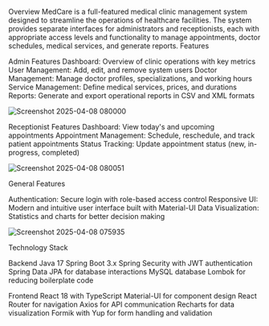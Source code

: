 Overview
MedCare is a full-featured medical clinic management system designed to streamline the operations of healthcare facilities. The system provides separate interfaces for administrators and receptionists, each with appropriate access levels and functionality to manage appointments, doctor schedules, medical services, and generate reports.
Features


Admin Features
Dashboard: Overview of clinic operations with key metrics
User Management: Add, edit, and remove system users
Doctor Management: Manage doctor profiles, specializations, and working hours
Service Management: Define medical services, prices, and durations
Reports: Generate and export operational reports in CSV and XML formats

![Screenshot 2025-04-08 080000](https://github.com/user-attachments/assets/80c8e6d3-29d1-411a-b38d-561b9864165e)


Receptionist Features
Dashboard: View today's and upcoming appointments
Appointment Management: Schedule, reschedule, and track patient appointments
Status Tracking: Update appointment status (new, in-progress, completed)

![Screenshot 2025-04-08 080051](https://github.com/user-attachments/assets/58ca6f79-529d-4554-9342-2f9d39fbfa84)


General Features

Authentication: Secure login with role-based access control
Responsive UI: Modern and intuitive user interface built with Material-UI
Data Visualization: Statistics and charts for better decision making

![Screenshot 2025-04-08 075935](https://github.com/user-attachments/assets/f97670b5-bed2-4059-8b7b-d613fc69b6c3)


Technology Stack

Backend
Java 17
Spring Boot 3.x
Spring Security with JWT authentication
Spring Data JPA for database interactions
MySQL database
Lombok for reducing boilerplate code

Frontend
React 18 with TypeScript
Material-UI for component design
React Router for navigation
Axios for API communication
Recharts for data visualization
Formik with Yup for form handling and validation
